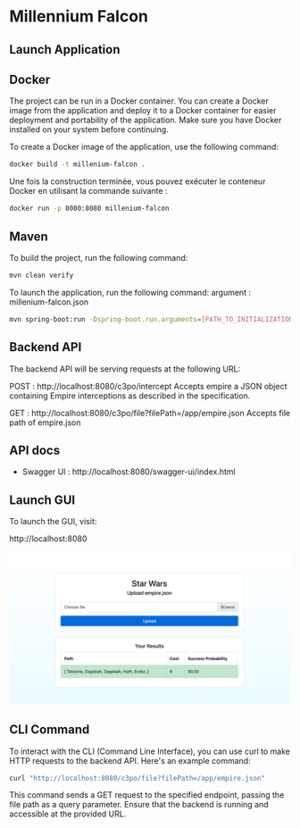 # Millennium Falcon


## Launch Application

## Docker

The project can be run in a Docker container. You can create a Docker image from the application and deploy it to a Docker container for easier deployment and portability of the application. Make sure you have Docker installed on your system before continuing.

To create a Docker image of the application, use the following command:

```bash
docker build -t millenium-falcon .
```

Une fois la construction terminée, vous pouvez exécuter le conteneur Docker en utilisant la commande suivante :
```bash
docker run -p 8080:8080 millenium-falcon
```
## Maven

To build the project, run the following command:

```bash
mvn clean verify
```

To launch the application, run the following command:
argument : millenium-falcon.json
```bash
mvn spring-boot:run -Dspring-boot.run.arguments=[PATH_TO_INITIALIZATION_FILE]
```

## Backend API

The backend API will be serving requests at the following URL:

POST : http://localhost:8080/c3po/intercept
Accepts empire a JSON object containing Empire interceptions as described in the specification.


GET : http://localhost:8080/c3po/file?filePath=/app/empire.json
Accepts file path of empire.json

## API docs

- Swagger UI : http://localhost:8080/swagger-ui/index.html

## Launch GUI
To launch the GUI, visit:

http://localhost:8080

![img.png](img.png)


##  CLI Command
To interact with the CLI (Command Line Interface), you can use curl to make HTTP requests to the backend API. Here's an example command:

```bash
curl "http://localhost:8080/c3po/file?filePath=/app/empire.json"
```
This command sends a GET request to the specified endpoint, passing the file path as a query parameter. Ensure that the backend is running and accessible at the provided URL.